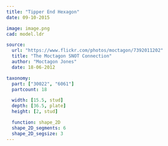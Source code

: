 ```yaml
---
title: "Tipper End Hexagon"
date: 09-10-2015

image: image.png
cad: model.ldr

source:
  url: "https://www.flickr.com/photos/moctagon/7392011202"
  title: "The Moctagon SNOT Connection"
  author: "Moctagon Jones"
  date: 18-06-2012

taxonomy:
  part: ["30022", "6061"]
  partcount: 18

  width: [15.5, stud]
  depth: [36.5, plate]
  height: [2, stud]

  function: shape_2D
  shape_2D_segments: 6
  shape_2D_segsize: 3
---
```

